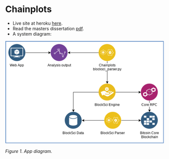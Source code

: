 # Chainplots #

- Live site at heroku [here][1].
- Read the masters dissertation [pdf][2].
- A system diagram:

![App diagram](chainplots/static/app_diagram.png "Figure 1. App diagram.")

*Figure 1. App diagram.*

[1]: https://chainplots.herokuapp.com/
[2]: https://github.com/fedelaport/chainplots/blob/master/TFM_Memoria_flaport.pdf
